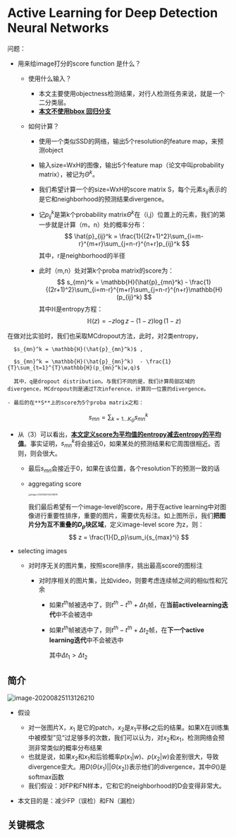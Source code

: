# Active Learning for Deep Detection Neural Networks

问题：

- 用来给image打分的score function 是什么？

  - 使用什么输入？

    - 本文主要使用objectness检测结果，对行人检测任务来说，就是一个二分类层。
    - **<u>本文不使用bbox 回归分支</u>**

  - 如何计算？

    - 使用一个类似SSD的网络，输出5个resolution的feature map，来预测object

    - 输入size=WxH的图像，输出5个feature map（论文中叫probability matrix），被记为$\Theta^{k}$。

    - 我们希望计算一个的size=WxH的score matrix S，每个元素$s_{ij}$表示的是它和neighborhood的预测结果divergence。

    - 记$p_{ij}^k$是第k个probability matrix$\Theta^k$在（i,j）位置上的元素，我们的第一步就是计算（m，n）处的概率分布：
      $$
      \hat{p}_{ij}^k = \frac{1}{(2r+1)^2}\sum_{i=m-r}^{m+r}\sum_{j=n-r}^{n+r}p_{ij}^k
      $$
      其中，r是neighborhood的半径

    - 此时（m,n）处对第k个proba matrix的score为：
      $$
      s_{mn}^k = \mathbb{H}(\hat{p}_{mn}^k) - \frac{1}{(2r+1)^2}\sum_{i=m-r}^{m+r}\sum_{j=n-r}^{n+r}\mathbb{H}(p_{ij}^k)
      $$
      其中$\mathbb{H}$是entropy方程：
      $$
      \mathbb{H}(z) = -z\log{z} - (1-z)\log{(1-z)}
      $$
      
在做对比实验时，我们也采取MCdropout方法，此时，对2类entropy，
      
      $s_{mn}^k = \mathbb{H}(\hat{p}_{mn}^k)$ , 
      
      $s_{mn}^k = \mathbb{H}(\hat{p}_{mn}^k)  - \frac{1}{T}\sum_{t=1}^{T}\mathbb{H}(p_{mn}^k|w,q)$
  
      其中，q是dropout distribution。与我们不同的是，我们计算局部区域的divergence，MCdropout则是通过T次inference，计算同一位置的divergence。
  
    - 最后的在**S**上的score为5个proba matrix之和：
  $$
      s_{mn} = \sum_{k=1...K_{\Theta}}s_{mn}^k
  $$
    
- 从（3）可以看出，**<u>本文定义score为平均值的entropy减去entropy的平均值</u>**。事实证明，$s_{mn}^k$将会接近0，如果某处的预测结果和它周围很相近。否则，则会很大。
    
    - 最后$s_{mn}$会接近于0，如果在该位置，各个resolution下的预测一致的话
    
    - aggregating score

      <img src="/Users/lizhiwei/Documents/paper_notes/active_learning/image-20200825135219676.png" alt="image-20200825135219676" style="zoom:33%;" />

      我们最后希望有一个image-level的score，用于在active learning中对图像进行重要性排序，重要的图片，需要优先标注。如上图所示，我们**把图片分为互不重叠的$D_p$块区域**，定义image-level score 为z，则：
  $$
      z = \frac{1}{D_p}\sum_i{s_{max}^i}
  $$
    
- selecting  images
    
  - 对时序无关的图片集，按照score排序，挑出最高score的图标注
    
      - 对时序相关的图片集，比如video，则要考虑连续帧之间的相似性和冗余
    
        - 如果$t^{th}$帧被选中了，则$t^{th} - t^{th}+\Delta{t_1}$帧，在**当前activelearning迭代**中不会被选中
    
        - 如果$t^{th}$帧被选中了，则$t^{th} - t^{th}+\Delta{t_2}$帧，在**下一个active learning迭代**中不会被选中
    
          其中$\Delta{t_1} > \Delta{t_2}$

## 简介

![image-20200825113126210](/Users/lizhiwei/Documents/paper_notes/active_learning/image-20200825113126210.png)

- 假设

  - 对一张图片X，$x_1$ 是它的patch，$x_2$是$x_1$平移$\epsilon$之后的结果。如果X在训练集中被模型”见“过足够多的次数，我们可以认为，对$x_2$和$x_1$，检测网络会预测非常类似的概率分布结果
  - 也就是说，如果$x_2$和$x_1$和后验概率$p(x_1|w)$、$p(x_2|w)$会差别很大，导致divergence变大。用$D(\Theta(x_1)||\Theta(x_2))$表示他们的divergence，其中$\Theta()$是softmax函数
  - 我们假设：对FP和FN样本，它和它的neighborhood的D会变得非常大。

- 本文目的是：减少FP（误检）和FN（漏检）

  

## 关键概念



